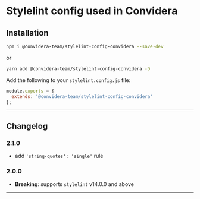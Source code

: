 # Stylelint config used in Convidera

## Installation

```sh
npm i @convidera-team/stylelint-config-convidera --save-dev
```

or

```sh
yarn add @convidera-team/stylelint-config-convidera -D
```

Add the following to your `stylelint.config.js` file:

```javascript
module.exports = {
  extends: '@convidera-team/stylelint-config-convidera'
};
```

---

## Changelog

### 2.1.0

- add `'string-quotes': 'single'` rule

### 2.0.0

- **Breaking**: supports `stylelint` v14.0.0 and above

---
